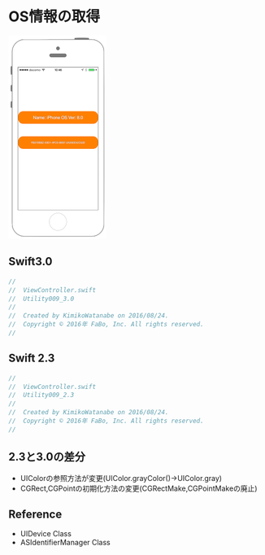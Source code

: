 # OS情報の取得

![Preview uikit009](img/util009.png)

## Swift3.0
```swift
//
//  ViewController.swift
//  Utility009_3.0
//
//  Created by KimikoWatanabe on 2016/08/24.
//  Copyright © 2016年 FaBo, Inc. All rights reserved.
//


```

## Swift 2.3
```swift
//
//  ViewController.swift
//  Utility009_2.3
//
//  Created by KimikoWatanabe on 2016/08/24.
//  Copyright © 2016年 FaBo, Inc. All rights reserved.
//
```

## 2.3と3.0の差分
* UIColorの参照方法が変更(UIColor.grayColor()->UIColor.gray)
* CGRect,CGPointの初期化方法の変更(CGRectMake,CGPointMakeの廃止)

## Reference
* UIDevice Class
* ASIdentifierManager Class
